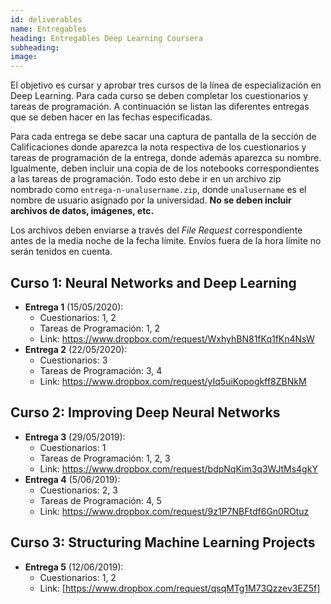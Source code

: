 ```yaml
---
id: deliverables
name: Entregables
heading: Entregables Deep Learning Coursera
subheading: 
image: 
---
```


El objetivo es cursar y aprobar tres cursos de la línea de especialización en Deep Learning. Para cada curso se deben completar los cuestionarios y tareas de programación. A continuación se listan las diferentes entregas que se deben hacer en las fechas especificadas.

Para cada entrega se debe sacar una captura de pantalla de la sección de Calificaciones donde aparezca la nota respectiva de los cuestionarios y tareas de programación de la entrega, donde además aparezca su nombre. Igualmente, deben incluir una copia de de los notebooks correspondientes a las tareas de programación. Todo esto debe ir en un archivo zip nombrado como `entrega-n-unalusername.zip`, donde `unalusername` es el nombre de usuario asignado por la universidad. **No se deben incluir archivos de datos, imágenes, etc.**

Los archivos deben enviarse a través del *File Request* correspondiente antes de la media noche de la fecha límite. Envíos fuera de la hora límite no serán tenidos en cuenta.

## Curso 1: Neural Networks and Deep Learning

* **Entrega 1** (15/05/2020): 
  * Cuestionarios: 1, 2
  * Tareas de Programación: 1, 2
  * Link: https://www.dropbox.com/request/WxhyhBN81fKq1fKn4NsW
* **Entrega 2** (22/05/2020):
  * Cuestionarios: 3
  * Tareas de Programación: 3, 4
  * Link: https://www.dropbox.com/request/yIq5uiKopogkff8ZBNkM

## Curso 2: Improving Deep Neural Networks

* **Entrega 3** (29/05/2019):
  * Cuestionarios: 1
  * Tareas de Programación: 1, 2, 3
  * Link: https://www.dropbox.com/request/bdpNqKim3q3WJtMs4gkY
* **Entrega 4** (5/06/2019):
  * Cuestionarios: 2, 3
  * Tareas de Programación: 4, 5
  * Link: https://www.dropbox.com/request/9z1P7NBFtdf6Gn0ROtuz


## Curso 3: Structuring Machine Learning Projects

* **Entrega 5** (12/06/2019):
  * Cuestionarios: 1, 2
  * Link: [https://www.dropbox.com/request/qsqMTg1M73Qzzev3EZ5f]
  


